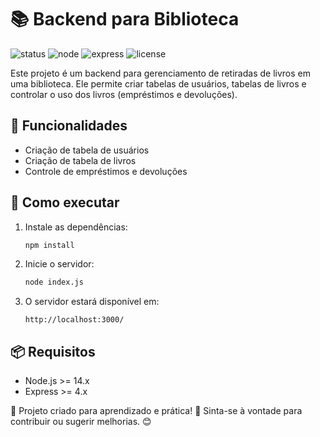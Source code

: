 # 📚 Backend para Biblioteca

![status](https://img.shields.io/badge/status-em%20andamento-yellow)
![node](https://img.shields.io/badge/node-%3E%3D14.x-green)
![express](https://img.shields.io/badge/express-%5E4.x-blue)
![license](https://img.shields.io/badge/license-MIT-blue)

Este projeto é um backend para gerenciamento de retiradas de livros em uma biblioteca. Ele permite criar tabelas de usuários, tabelas de livros e controlar o uso dos livros (empréstimos e devoluções).

## 📌 Funcionalidades

- Criação de tabela de usuários
- Criação de tabela de livros
- Controle de empréstimos e devoluções

## 🧭 Como executar

1. Instale as dependências:
   ```bash
   npm install
   ```

2. Inicie o servidor:
   ```bash
   node index.js
   ```

3. O servidor estará disponível em:
   ```
   http://localhost:3000/
   ```

## 📦 Requisitos

- Node.js >= 14.x
- Express >= 4.x

🔹 Projeto criado para aprendizado e prática! 🚀 Sinta-se à vontade para contribuir ou sugerir melhorias. 😊